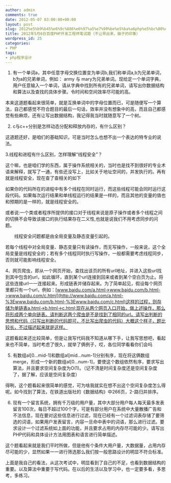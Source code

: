 ```yaml
---
author: admin
comments: true
date: 2012-05-07 03:00:00+00:00
layout: post
slug: 2012%e5%b9%b45%e6%9c%886%e6%97%a5%e7%99%be%e5%ba%a6php%e5%bc%80%e5%8f%91%e5%b7%a5%e7%a8%8b%e5%b8%88%e7%ac%94%e8%af%95%e9%a2%98%ef%bc%88%e4%b8%8d%e8%ae%a9%e5%b8%a6%e5%87%ba%e6%9d%a5%ef%bc%8c%e8%84%91e
title: 2012年5月6日百度PHP开发工程师笔试题（不让带出来，脑子的印象）
wordpress_id: 25
categories:
- PHP
tags:
- php程序设计
---
```








1. 有一个单词a，其中任意字母交换位置变为单词b,我们称单词a,b为兄弟单词，b为a的兄弟单词，例如： army 与 mary为兄弟单词。现给定一个单词字典，用户任意输入一个单词，请从字典中找到所有的兄弟单词，请写出你数据结构和算法以及查找的具体步骤。令时间和空间效率尽可能的高。




本来这道题看起来很简单，就是互换单词中的字母位置而已，可是随便写一个算法，自己都感觉不符合题目的最后一句话，效率并没有想象中的高，而且自己都感觉有些麻烦，还有让写出数据结构，我记得我当时就随意写了一个树。





2. c与c++分别是怎样动态分配和释放内存的，有什么区别？




这道题还好，是咱们的基础知识，可是当时怎么也想不出一个表达的特专业的说法。





3.线程和进程有什么区别，怎样理解“线程安全”？




这个嘛，也是咱们学的东西，属于操作系统相关的，当时也是找不到很好的专业术语来解释，就写了一通，有些还没写上，比如关于地址空间的，并发执行的。再有就是线程安全，现在查了查相关的如下





如果你的代码所在的进程中有多个线程在同时运行，而这些线程可能会同时运行这段代码。如果每次运行结果和单线程运行的结果是一样的，而且其他的变量的值也和预期的是一样的，就是线程安全的。




或者说:一个类或者程序所提供的接口对于线程来说是原子操作或者多个线程之间的切换不会导致该接口的执行结果存在二义性,也就是说我们不用考虑同步的问题。




　　线程安全问题都是由全局变量及静态变量引起的。




若每个线程中对全局变量、静态变量只有读操作，而无写操作，一般来说，这个全局变量是线程安全的；若有多个线程同时执行写操作，一般都需要考虑线程同步，否则就可能影响线程安全。





4、网页爬虫，即从一个网页开始，查找出该页的所有url地址，并进入这些url找到其中包含的url，如此循环，直到某个url连接到回来或者到某个空白页为止。将这些连接url一一连接起来。形成链表并储存起来。为了简单起见，假设每个网页里都只有一个url，例如：[www.baidu.com/a.html->www.baidu.com/b.html->www.baidu.com/c.html](http://www.baidu.com/a.html-%3Ewww.baidu.com/b.html-%3Ewww.baidu.com/c.html)这样的过程，则存储为单链表a.html->b.html->c.html;现在从两个网页入口开始，做上述操作，那么将形成两个单向链表。请判断这两个爬虫是不是找到了相同的url。请写出判断的思想和代码（只写出判断的代码即可，不比写出爬虫的代码）大概这个样子，题比较长，不过描述起来就是这样。




这题看起来还比较简单，但是让我写代码我不知道从哪下手，让我写思想吧，看起来也不简单，当时考虑了很久，就举了俩例子，哎，各位同学看看你们会吗





5. 有数组al[0...mid-1]和数组al[mid...num-1]分别有序，现在将这俩数组merge，形成一个新的数组al[0...num-1]，要使这个数组依然有序，要求写出算法，并且要求空间复杂度为O(1)。（记不清是时间复杂度还是空间复杂度了，据了解，应该是空间复杂度）




得咧，这个题看起来很简单的感觉，可为啥我就实在想不出这个空间复杂度怎么得呢。如今找到了算法，在铁道出版社的《数据结构》中266页，2-路归并排序。




6. 现有一个留言系统，拥有千万级的用户量，其中大部分用户每人每天最多发表留言100次，每日不超过100个字，可是有部分用户在系统中大量散播广告和不法信息，现在要对这些信息进行过滤，现在已经有一个过滤词表存储了要筛选的词语，如果用户发表留言，内容一旦命中表中的词语，那么进行过滤。要求设计一个过滤系统如上面的功能，并且要求占用的内存尽可能的少。请写出PHP代码和具体设计方法用图表和语言进行简单描述。




这个题看起来就是我们平时所做，但是他有个条件大用户量，大数据量，占用内存尽可能的少，显然如果一一进行筛选那么我们按一般思路设计的明显不符合标准。







上面是我自己的看法，从这次考试中，明显看到了自己的不足，也看到数据结构的重要。以及算法中重要于写代码。在以后的生活以及学习中，也一定要多看，多思考，多练习。






